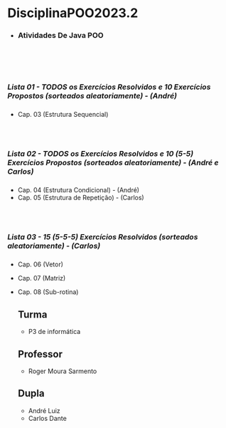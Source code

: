 # DisciplinaPOO2023.2
* <h3>Atividades De Java POO<h3>
<br>
<br>

# <h3> _Lista 01 - TODOS os Exercícios Resolvidos e 10 Exercícios Propostos (sorteados aleatoriamente) - (André)_<h3>
* Cap. 03 (Estrutura Sequencial) 
<br>

# <h3>_Lista 02 - TODOS os Exercícios Resolvidos  e 10 (5-5) Exercícios Propostos (sorteados aleatoriamente) - (André e Carlos)_<h3>
* Cap. 04 (Estrutura Condicional) - (André)
* Cap. 05 (Estrutura de Repetição) - (Carlos)
<br>
  
# <h3>_Lista 03 - 15 (5-5-5) Exercícios Resolvidos (sorteados aleatoriamente) - (Carlos)_<h3>
* Cap. 06 (Vetor) 
* Cap. 07 (Matriz) 
* Cap. 08 (Sub-rotina)

  ## Turma
  - P3 de informática

  ## Professor
  - Roger Moura Sarmento

  ## Dupla
  - André Luiz
  - Carlos Dante
